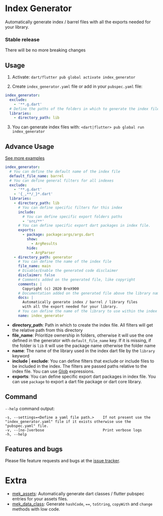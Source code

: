 # Index Generator
Automatically generate index / barrel files with all the exports needed for your library.

### Stable release
There will be no more breaking changes

## Usage

1. Activate: `dart/flutter pub global activate index_generator`

2. Create `index_generator.yaml` file or add in your `pubspec.yaml` file:
```yaml
index_generator:
  exclude:
    - '**.g.dart'
  # Define the paths of the folders in which to generate the index files
  libraries:
    - directory_path: lib
```

3. You can generate index files with: `<dart|flutter> pub global run index_generator`

## Advance Usage

[See more examples](https://github.com/BreX900/index_generator/tree/master/example)

```yaml
index_generator:
  # You can define the default name of the index file
  default_file_name: barrel
  # You can define general filters for all indexes
  exclude:
    - '**.g.dart'
    - '{_,**/_}*.dart'
  libraries:
    - directory_path: lib
      # You can define specific filters for this index
      include:
        # You can define specific export folders paths
        - 'src/**'
      # You can define specific export dart packages in index file.
      exports:
        - package: package:args/args.dart
          show:
            - ArgResults
          hide:
            - ArgParser
    - directory_path: generator
      # You can define the name of the index file
      file_name: main
      # Disable/Enable the generated code disclaimer
      disclaimer: false
      # Comments added on the generated file, like copyright
      comments: |
        Copyright (c) 2020 BreX900
      # Documentation added on the generated file above the library name
      docs: | 
        Automatically generate index / barrel / library files
        with all the export needed for your library.
      # You can define the name of the library to use within the index
      name: index_generator
```

- **directory_path**: Path in which to create the index file. All filters will get the relative path from this directory
- **file_name**: Prioritize ownership in folders, otherwise it will use the one defined in the generator with `default_file_name` key.
  If it is missing, if the folder is `lib` it will use the package name otherwise the folder name
- **name**: The name of the library used in the index dart file by the `library` keyword
- **include** | **exclude**: You can define filters that exclude or include files to be included in the index. The filters are passed paths relative to the 
  index file. You can use [Glob](https://pub.dev/packages/glob) expressions.
- **exports**: You can define specific export dart packages in index file. 
  You can use `package` to export a dart file package or dart core library.

## Command
`--help` command output:
```
-s, --settings=<Define a yaml file path.>    If not present use the "index_generator.yaml" file if it exists otherwise use the "pubspec.yaml" file.
-v, --[no-]verbose                           Print verbose logs
-h, --help 
```

## Features and bugs

Please file feature requests and bugs at the [issue tracker](https://github.com/BreX900/index_generator/issues).

# Extra

- [mek_assets](https://pub.dev/packages/mek_assets): Automatically generate dart classes / flutter pubspec entries for your assets files.
- [mek_data_class](https://pub.dev/packages/mek_data_class): Generate `hashCode`, `==`, `toString`, `copyWith` and `change` methods with low code.
